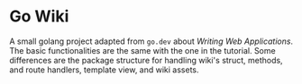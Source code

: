 # Go Wiki

A small golang project adapted from `go.dev` about _Writing Web Applications_. The basic functionalities are the same with the one in the tutorial. Some differences are the package structure for handling wiki's struct, methods, and route handlers, template view, and wiki assets.
